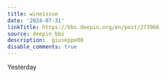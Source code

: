 ```yaml
---
title: wineissue
date: '2024-07-31'
linkTitle: https://bbs.deepin.org/en/post/273966
source: deepin_bbs
description:  giuseppe00 
disable_comments: true
---
```

Yesterday 
